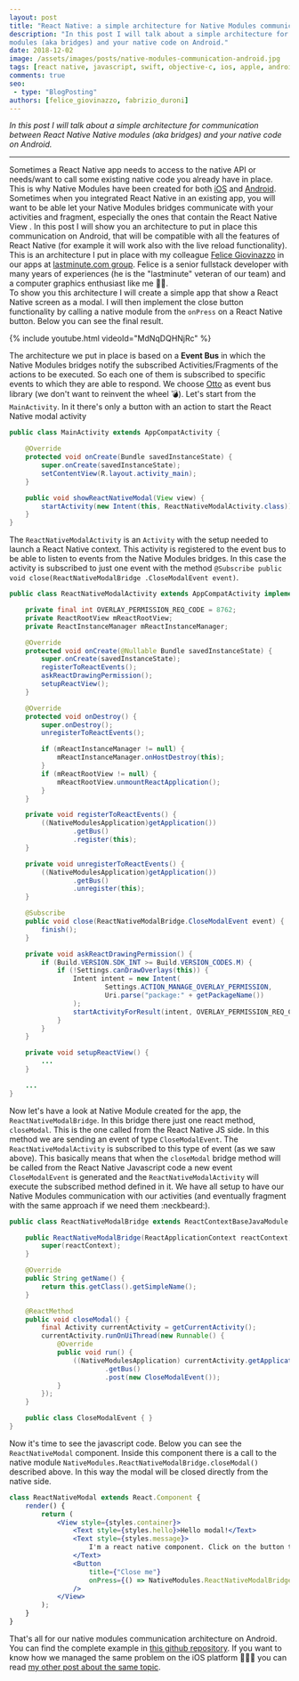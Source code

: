 ```yaml
---
layout: post
title: "React Native: a simple architecture for Native Modules communication with your Activities and Fragments on Android"
description: "In this post I will talk about a simple architecture for communication between React Native Native 
modules (aka bridges) and your native code on Android."
date: 2018-12-02
image: /assets/images/posts/native-modules-communication-android.jpg
tags: [react native, javascript, swift, objective-c, ios, apple, android, java, mobile application development]
comments: true
seo:
 - type: "BlogPosting"
authors: [felice_giovinazzo, fabrizio_duroni]
---
```


*In this post I will talk about a simple architecture for communication between React Native Native 
 modules (aka bridges) and your native code on Android.*

---

Sometimes a React Native app needs to access to the native API or needs/want to call some existing native code you already have in place. This is why Native Modules have been created for both [iOS](https://facebook.github.io/react-native/docs/native-modules-ios) and [Android](https://facebook.github.io/react-native/docs/native-modules-android). Sometimes when you integrated React Native in an existing app, you will want to be able let your Native 
Modules bridges communicate with your activities and fragment, especially the ones that contain the React Native View
. In this post I will show you an architecture to put in place this communication on Android, that will be compatible 
with all the features of React Native (for example it will work also with the live reload functionality).
This is an architecture I put in place with my colleague [Felice Giovinazzo](https://www.linkedin.com/in/felice-giovinazzo-17277b55/) 
in our apps at [lastminute.com group](https://lmgroup.lastminute.com/ "lastminute.com").
 Felice is a senior fullstack developer with many years of experiences (he is the "lastminute" veteran of our team) 
 and a computer graphics enthusiast like me :revolving_hearts::sparkling_heart:.  
To show you this architecture I will create a simple app that show a React Native screen as a modal. I will then 
implement the close button functionality by calling a native module from the `onPress` on a React Native button.
Below you can see the final result.

{% include youtube.html videoId="MdNqDQHNjRc" %}

The architecture we put in place is based on a **Event Bus** in which the Native Modules bridges notify the subscribed 
Activities/Fragments of the actions to be executed. So each one of them is subscribed to specific events to which they
 are able to respond. 
 We choose [Otto](https://square.github.io/otto/) as event bus library (we don't want to reinvent the wheel :bomb:). 
Let's start from the `MainActivity`. In it there's only a button with an action to start the React Native modal activity

```java
public class MainActivity extends AppCompatActivity {

    @Override
    protected void onCreate(Bundle savedInstanceState) {
        super.onCreate(savedInstanceState);
        setContentView(R.layout.activity_main);
    }

    public void showReactNativeModal(View view) {
        startActivity(new Intent(this, ReactNativeModalActivity.class));
    }
}
```

The `ReactNativeModalActivity` is an `Activity` with the setup needed to launch a React Native context. This activity 
is registered to the event bus to be able to listen to events from the Native Modules bridges. In this case 
the activity is subscribed to just one event with the method `@Subscribe public void close(ReactNativeModalBridge
.CloseModalEvent event)`.

```java
public class ReactNativeModalActivity extends AppCompatActivity implements DefaultHardwareBackBtnHandler {

    private final int OVERLAY_PERMISSION_REQ_CODE = 8762;
    private ReactRootView mReactRootView;
    private ReactInstanceManager mReactInstanceManager;

    @Override
    protected void onCreate(@Nullable Bundle savedInstanceState) {
        super.onCreate(savedInstanceState);
        registerToReactEvents();
        askReactDrawingPermission();
        setupReactView();
    }

    @Override
    protected void onDestroy() {
        super.onDestroy();
        unregisterToReactEvents();

        if (mReactInstanceManager != null) {
            mReactInstanceManager.onHostDestroy(this);
        }
        if (mReactRootView != null) {
            mReactRootView.unmountReactApplication();
        }
    }

    private void registerToReactEvents() {
        ((NativeModulesApplication)getApplication())
                .getBus()
                .register(this);
    }

    private void unregisterToReactEvents() {
        ((NativeModulesApplication)getApplication())
                .getBus()
                .unregister(this);
    }

    @Subscribe
    public void close(ReactNativeModalBridge.CloseModalEvent event) {
        finish();
    }

    private void askReactDrawingPermission() {
        if (Build.VERSION.SDK_INT >= Build.VERSION_CODES.M) {
            if (!Settings.canDrawOverlays(this)) {
                Intent intent = new Intent(
                        Settings.ACTION_MANAGE_OVERLAY_PERMISSION,
                        Uri.parse("package:" + getPackageName())
                );
                startActivityForResult(intent, OVERLAY_PERMISSION_REQ_CODE);
            }
        }
    }

    private void setupReactView() {
        ...
    }

    ...
}

```

Now let's have a look at Native Module created for the app, the `ReactNativeModalBridge`. In this bridge there just 
one react method, `closeModal`. This is the one called from the React Native JS side. In this method we are sending 
an event of type `CloseModalEvent`. The `ReactNativeModalActivity` is subscribed to this type of event (as we saw 
above). This basically means that when the `closeModal` bridge method will be called from the React Native Javascript 
code a new event `CloseModalEvent` is generated and the `ReactNativeModalActivity` will execute the subscribed method defined in 
it. We have all setup to have our Native Modules communication with our activities (and eventually fragment with the 
same approach if we need them :neckbeard:).

```java
public class ReactNativeModalBridge extends ReactContextBaseJavaModule {

    public ReactNativeModalBridge(ReactApplicationContext reactContext) {
        super(reactContext);
    }

    @Override
    public String getName() {
        return this.getClass().getSimpleName();
    }

    @ReactMethod
    public void closeModal() {
        final Activity currentActivity = getCurrentActivity();
        currentActivity.runOnUiThread(new Runnable() {
            @Override
            public void run() {
                ((NativeModulesApplication) currentActivity.getApplication())
                        .getBus()
                        .post(new CloseModalEvent());
            }
        });
    }

    public class CloseModalEvent { }
}
``` 

Now it's time to see the javascript code. Below you can see the `ReactNativeModal` component. Inside this component there is a call 
to the native module `NativeModules.ReactNativeModalBridge.closeModal()` described above. In this way the modal will 
be closed directly from the native side.

```jsx
class ReactNativeModal extends React.Component {
    render() {
        return (
            <View style={styles.container}>
                <Text style={styles.hello}>Hello modal!</Text>
                <Text style={styles.message}>
                    I'm a react native component. Click on the button to close me using native function.
                </Text>
                <Button
                    title={"Close me"}
                    onPress={() => NativeModules.ReactNativeModalBridge.closeModal()}
                />
            </View>
        );
    }
}
``` 
 
That's all for our native modules communication architecture on Android. You can find the complete example in [this github repository](https://github.com/chicio/React-Native-Native-Modules-Communication). If you want to know how we managed the same problem on the iOS platform :apple::iphone::heartbeat: you can read [my other post about the same topic](/2018/12/03/react-native-modules-bridge-communication-uiviewcontroller-ios.html).

